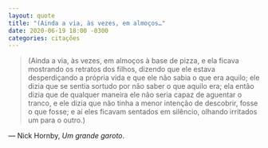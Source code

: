 ```yaml
---
layout: quote
title: "(Ainda a via, às vezes, em almoços…"
date: 2020-06-19 18:00 -0300
categories: citações
---
```

>(Ainda a via, às vezes, em almoços à base de pizza, e ela ficava mostrando os retratos dos filhos, dizendo que ele estava desperdiçando a própria vida e que ele não sabia o que era aquilo; ele dizia que se sentia sortudo por não saber o que aquilo era; ela então dizia que de qualquer maneira ele não seria capaz de aguentar o tranco, e ele dizia que não tinha a menor intenção de descobrir, fosse o que fosse; e aí eles ficavam sentados em silêncio, olhando irritados um para o outro.)

— Nick Hornby, _Um grande garoto_.
